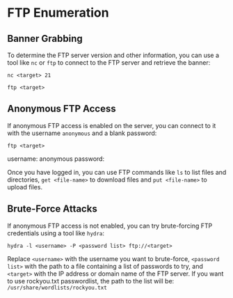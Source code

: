# FTP Enumeration

## Banner Grabbing

To determine the FTP server version and other information, you can use a tool like `nc` or `ftp` to connect to the FTP server and retrieve the banner:

`nc <target> 21`

`ftp <target>`

## Anonymous FTP Access

If anonymous FTP access is enabled on the server, you can connect to it with the username `anonymous` and a blank password:

`ftp <target>`

username: anonymous
password:

Once you have logged in, you can use FTP commands like `ls` to list files and directories, `get <file-name>` to download files and `put <file-name>` to upload files.

## Brute-Force Attacks

If anonymous FTP access is not enabled, you can try brute-forcing FTP credentials using a tool like `hydra`:

`hydra -l <username> -P <password list> ftp://<target>`

Replace `<username>` with the username you want to brute-force, `<password list>` with the path to a file containing a list of passwords to try, and `<target>` with the IP address or domain name of the FTP server. If you want to use rockyou.txt passwordlist, the path to the list will be: `/usr/share/wordlists/rockyou.txt`
